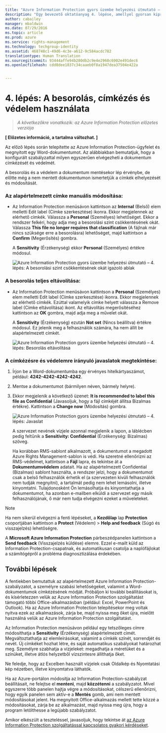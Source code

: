 ```yaml
---
title: "Azure Information Protection gyors üzembe helyezési útmutató – 4. lépés | Azure Rights Management"
description: "Egy bevezető oktatóanyag 4. lépése, amellyel gyorsan kipróbálhatja a szervezeténél a Microsoft Azure Information Protection szolgáltatást csupán 4, 15 percnél gyorsabban végrehajtható lépésben."
author: cabailey
manager: mbaldwin
ms.date: 07/29/2016
ms.topic: article
ms.prod: azure
ms.service: rights-management
ms.technology: techgroup-identity
ms.assetid: 468748c1-49d6-4c3e-a612-9c584acdc782
translationtype: Human Translation
ms.sourcegitcommit: 93444affe94b280db2c9e4e2960c6902e491dec6
ms.openlocfilehash: cdd8dee1837c34caaeb0f8a1947dea37504e422a


---
```


# 4. lépés: A besorolás, címkézés és védelem használata 

>*A következőkre vonatkozik: az Azure Information Protection előzetes verziója*

**[ Előzetes információ, a tartalma változhat. ]**

Az előző lépés során telepítette az Azure Information Protection-ügyfelet és megnyitott egy Word-dokumentumot. Az alábbiakban bemutatjuk, hogy a konfigurált szabályzattal milyen egyszerűen elvégezheti a dokumentum címkézését és védelmét.

A besorolás és a védelem a dokumentum mentésekor lép érvénybe, de előtte még a nem mentett dokumentumon ismertetjük a címkék elhelyezését és módosítását.

### Az alapértelmezett címke manuális módosítása:

- Az Information Protection menüsávon kattintson az **Internal** (Belső) elem melletti Edit label (Címke szerkesztése) ikonra. Ekkor megjelennek az elérhető címkék. Válassza a **Personal** (Személyes) lehetőséget. Ekkor a rendszer felkéri, hogy adja meg a besorolási szint csökkentésének okát. Válassza **This file no longer requires that classification** (A fájlnak már nincs szüksége erre a besorolásra) lehetőséget, majd kattintson a **Confirm** (Megerősítés) gombra.  

    A **Sensitivity** (Érzékenység) ekkor **Personal** (Személyes) értékre módosul.

    ![Azure Information Protection gyors üzembe helyezési útmutató – 4. lépés: A besorolási szint csökkentésének okát igazoló ablak](../media/confirm-lowering.png)

### A besorolás teljes eltávolítása:

- Az Information Protection menüsávon kattintson a **Personal** (Személyes) elem melletti Edit label (Címke szerkesztése) ikonra. Ekkor megjelennek az elérhető címkék. Ezúttal valamelyik címke helyett válassza a Remove label (Címke eltávolítása) ikont. Az eltávolítás megerősítéséhez kattintson az **OK** gombra, majd adja meg a művelet okát.  

    A **Sensitivity** (Érzékenység) ezután **Not set** (Nincs beállítva) értékre módosul. Ez jelenik meg a felhasználók számára, ha nem állít be alapértelmezett címkét.

    ![Azure Information Protection gyors üzembe helyezési útmutató – 4. lépés: Besorolás eltávolítása](../media/sensitivity-not-set.png)


### A címkézésre és védelemre irányuló javaslatok megtekintése:

1. Írjon be a Word-dokumentumba egy érvényes hitelkártyaszámot, például: **4242-4242-4242-4242**. 

2. Mentse a dokumentumot (bármilyen néven, bármely helyre). 

3. Ekkor megjelenik a következő üzenet: **It is recommended to label this file as Confidential** (Javasoljuk, hogy a fájl címkéjét állítsa Bizalmas értékre). Kattintson a **Change now** (Módosítás) gombra.

    ![Azure Information Protection gyors üzembe helyezési útmutató – 4. lépés: Javaslat](../media/change-now.png)

    A szervezet nevének vízjele azonnal megjelenik a lapon, a láblécben pedig feltűnik a **Sensitivity: Confidential** (Érzékenység: Bizalmas) szöveg. 

    Ha korábban RMS-sablont alkalmazott, a dokumentumot a megadott Azure Rights Management-sablon is védi. Ha szeretné ellenőrizni az RMS-védelmet, kattintson a **Fájl** lapra, és tekintse át a **Dokumentumvédelem** adatait. Ha az alapértelmezett Confidential (Bizalmas) sablont használta, a rendszer jelzi, hogy a dokumentumot csak a belső felhasználók érhetik el (a szervezeten kívüli felhasználók nem tudják megnyitni), a tartalmát pedig nem lehet lemásolni, illetve kinyomtatni. Tulajdonosként Ön lemásolhatja és kinyomtathatja a dokumentumot, ha azonban e-mailben elküldi a szervezet egy másik felhasználójának, ő már nem tudja elvégezni ezeket a műveleteket.

> [!NOTE]
>Ha nem sikerül elvégezni a fenti lépéseket, a **Kezdőlap** lap **Protection** csoportjában kattintson a **Protect** (Védelem) > **Help and feedback** (Súgó és visszajelzés) lehetőségre. 
>
>A **Microsoft Azure Information Protection** párbeszédpanelen kattintson a **Send feedback** (Visszajelzés küldése) elemre. Ezzel e-mailt küld az Information Protection-csapatnak, és automatikusan csatolja a naplófájlokat a számítógépről a probléma diagnosztizálása érdekében.

##  További lépések

A fentiekben bemutattuk az alapértelmezett Azure Information Protection-szabályzatot, a személyre szabási lehetőségeket, valamint a Word-dokumentumok címkézésének módját. Próbáljon ki további beállításokat is, és kísérletezzen velük az Azure Information Protection szolgáltatást támogató többi Office-alkalmazásban (például: Excel, PowerPoint és Outlook). Ha az Azure Information Protection telepítésekor meg voltak nyitva ezek az alkalmazások, zárja be, majd nyissa meg őket újra, mielőtt használná velük az Azure Information Protection szolgáltatást.

Az Information Protection menüsávon például egy tetszőleges címre módosíthatja a **Sensitivity** (Érzékenység) alapértelmezett címét. Megváltoztathatja az elemleírásokat, valamint a címkék színét, sorrendjét és nevét. Új címkéket hozhat létre, és saját automatikus szabályokat határozhat meg. Személyre szabhatja a vízjeleket: megadhatja a méretüket és a színüket, illetve átlós helyzetből vízszintesre állíthatja őket.

Ne feledje, hogy az Excelben használt vízjelek csak Oldalkép és Nyomtatási kép nézetben, illetve kinyomtatva láthatók.

Ha az Azure-portálon módosítja az Information Protection-szabályzat beállításait, ne felejtse el **menteni**, majd **közzétenni** a szabályzatot. Mivel egyszerre több panelen hajtja végre a módosításokat, célszerű ellenőrizni, hogy egyik panelen sem aktív-e a **Mentés** gomb, ami nem mentett módosításokat jelent. Ha megnyitott Office-alkalmazás mellett tette közzé a módosításokat, zárja be az alkalmazást, majd nyissa meg újra, hogy a program letölthesse a legújabb szabályzatot.

Amikor elkészült a teszteléssel, javasoljuk, hogy tekintse át [az Azure Information Protection szolgáltatással kapcsolatos gyakori kérdéseket](faq.md).




<!--HONumber=Jul16_HO5-->


